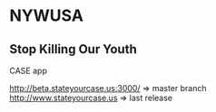 # NYWUSA
## Stop Killing Our Youth

CASE app

http://beta.stateyourcase.us:3000/ => master branch
http://www.stateyourcase.us => last release 


